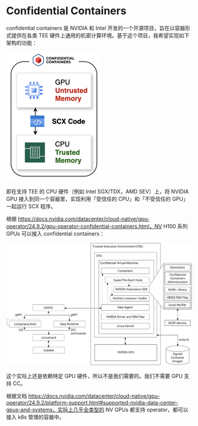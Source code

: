 # Confidential Containers

confidential containers 是 NVIDIA 和 Intel 开发的一个开源项目，旨在以容器形式提供在各类 TEE 硬件上通用的机密计算环境。基于这个项目，我希望实现如下架构的功能：

<img src="image-20250307143703228.png" alt="image-20250307143703228" style="zoom:50%;" />

即在支持 TEE 的 CPU 硬件（例如 Intel SGX/TDX，AMD SEV）上，将 NVIDIA GPU 接入到同一个容器里，实现利用「受信任的 CPU」和「不受信任的 GPU」一起运行 SCX 程序。

根据 https://docs.nvidia.com/datacenter/cloud-native/gpu-operator/24.9.2/gpu-operator-confidential-containers.html，NV H100 系列 GPUs 可以接入 confidential containers：

![_images/gpu-op-confidential-containers.svg](gpu-op-confidential-containers.svg)

这个实际上还是依赖特定 GPU 硬件，所以不是我们需要的。我们不需要 GPU 支持 CC。

根据文档 https://docs.nvidia.com/datacenter/cloud-native/gpu-operator/24.9.2/platform-support.html#supported-nvidia-data-center-gpus-and-systems，实际上几乎全类型的 NV GPUs 都支持 operator，都可以接入 k8s 管理的容器中。

